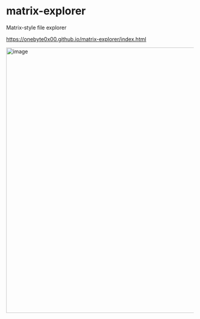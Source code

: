 # matrix-explorer
Matrix-style file explorer  

https://onebyte0x00.github.io/matrix-explorer/index.html

<img width="1249" height="711" alt="image" src="https://github.com/user-attachments/assets/845b7881-cf58-4a49-92d0-96135afed1ef" />
